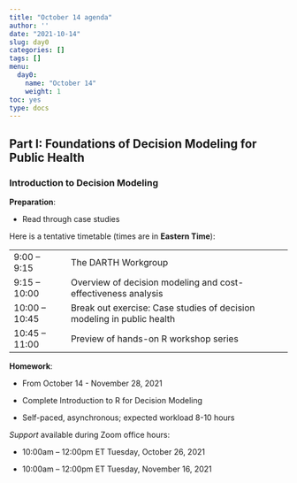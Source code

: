 ```yaml
---
title: "October 14 agenda"
author: ''
date: "2021-10-14"
slug: day0
categories: []
tags: []
menu:
  day0:
    name: "October 14"
    weight: 1
toc: yes
type: docs
---
```


## Part I: Foundations of Decision Modeling for Public Health

### Introduction to Decision Modeling

**Preparation**:

- Read through case studies

Here is a tentative timetable (times are in **Eastern Time**):

|                            |            |
|--------------------------------------------|:------------------|
| 9:00 – 9:15   | The DARTH Workgroup |
| 9:15 – 10:00  | Overview of decision modeling and cost-effectiveness analysis | 
| 10:00 – 10:45 | Break out exercise: Case studies of decision modeling in public health |
| 10:45 – 11:00 | Preview of hands-on R workshop series |

**Homework**:

- From October 14 - November 28, 2021

- Complete Introduction to R for Decision Modeling

- Self-paced, asynchronous; expected workload 8-10 hours 

*Support* available during Zoom office hours:

- 10:00am – 12:00pm ET Tuesday, October 26, 2021

- 10:00am – 12:00pm ET Tuesday, November 16, 2021


<!-- ## Live session recording: -->

<!-- ```{r, echo=F} -->
<!-- blogdown::shortcode("vimeo", "592848080") -->
<!-- ``` -->
